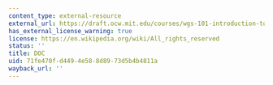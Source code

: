 ```yaml
---
content_type: external-resource
external_url: https://draft.ocw.mit.edu/courses/wgs-101-introduction-to-womens-and-gender-studies-spring-2023/resources/mitwgs_101_s23_homework12_docx/
has_external_license_warning: true
license: https://en.wikipedia.org/wiki/All_rights_reserved
status: ''
title: DOC
uid: 71fe470f-d449-4e58-8d89-73d5b4b4811a
wayback_url: ''
---
```


